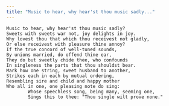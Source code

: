 ```yaml
---
title: "Music to hear, why hear'st thou music sadly..."
---
```


	Music to hear, why hear'st thou music sadly?
	Sweets with sweets war not, joy delights in joy.
	Why lovest thou that which thou receivest not gladly,
	Or else receivest with pleasure thine annoy?
	If the true concord of well-tuned sounds,
	By unions married, do offend thine ear,
	They do but sweetly chide thee, who confounds
	In singleness the parts that thou shouldst bear.
	Mark how one string, sweet husband to another,
	Strikes each in each by mutual ordering,
	Resembling sire and child and happy mother
	Who all in one, one pleasing note do sing:
			Whose speechless song, being many, seeming one,
			Sings this to thee: "Thou single wilt prove none."

